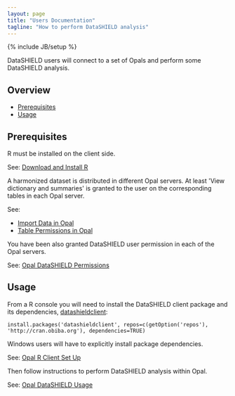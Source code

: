 ```yaml
---
layout: page
title: "Users Documentation"
tagline: "How to perform DataSHIELD analysis"
---
```

{% include JB/setup %}

DataSHIELD users will connect to a set of Opals and perform some DataSHIELD analysis.

## Overview

* [Prerequisites](#clientsetup)
* [Usage](#clientusage)

<a name="clientsetup"> </a>
## Prerequisites

R must be installed on the client side.

See: [Download and Install R](http://cran.r-project.org/)

A harmonized dataset is distributed in different Opal servers. At least 'View dictionary and summaries' is granted to the user on the corresponding tables in each Opal server.

See: 
* [Import Data in Opal](http://wiki.obiba.org/display/OPALDOC/Working+with+Datasources#WorkingwithDatasources-ImportData)
* [Table Permissions in Opal](http://wiki.obiba.org/display/OPALDOC/Table+Details#TableDetails-Permissions)

You have been also granted DataSHIELD user permission in each of the Opal servers.

See: [Opal DataSHIELD Permissions](http://wiki.obiba.org/display/OPALDOC/DataSHIELD+Administration#DataSHIELDAdministration-Permissions)

<a name="clientusage"> </a>
## Usage

From a R console you will need to install the DataSHIELD client package and its dependencies, [datashieldclient](https://github.com/datashield/datashieldclient):

	install.packages('datashieldclient', repos=c(getOption('repos'), 'http://cran.obiba.org'), dependencies=TRUE)

Windows users will have to explicitly install package dependencies.

See: [Opal R Client Set Up](http://wiki.obiba.org/display/OPALDOC/Opal+R+and+DataSHIELD+User+Guide#OpalRandDataSHIELDUserGuide-Client-sideInstallation)

Then follow instructions to perform DataSHIELD analysis within Opal.

See: [Opal DataSHIELD Usage](http://wiki.obiba.org/display/OPALDOC/Opal+R+and+DataSHIELD+User+Guide#OpalRandDataSHIELDUserGuide-DataSHIELDUsage)

